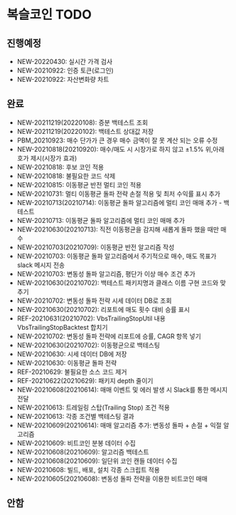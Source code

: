 # 복슬코인 TODO

## 진행예정
- NEW-20220430: 실시간 가격 검사
- NEW-20210922: 인증 토큰(로그인)
- NEW-20210922: 자산변화량 차트

## 완료

- NEW-20211219(20220108): 증분 백테스트 조회
- NEW-20211219(20220102): 백테스트 상대값 저장
- PBM_20210923: 매수 단가가 큰 경우 매수 금액이 잘 못 계산 되는 오류 수정
- NEW-20210818(20210920): 매수/매도 시 시장가로 하지 않고 ±1.5% 위,아래 호가 제시(시장가 효과)
- NEW-20210818: 후보 코인 적용
- NEW-20210818: 불필요한 코드 삭제
- NEW-20210815: 이동평균 반전 멀티 코인 적용
- NEW-20210731: 멀티 이동평균 돌파 전략 손절 적용 및 최저 수익률 표시 추가
- NEW-20210713(20210714): 이동평균 돌파 알고리즘에 멀티 코인 매매 추가 - 백테스트
- NEW-20210713: 이동평균 돌파 알고리즘에 멀티 코인 매매 추가
- NEW-20210630(20210713): 직전 이동평균을 감지해 새롭게 돌파 했을 때만 매수
- NEW-20210703(20210709): 이동평균 반전 알고리즘 작성
- NEW-20210703: 이동평균 돌파 알고리즘에서 주기적으로 매수, 매도 목표가 slack 메시지 전송
- NEW-20210703: 변동성 돌파 알고리즘, 평단가 이상 매수 조건 추가
- NEW-20210630(20210702): 백테스트 패키지명과 클래스 이름 구현 코드와 맞추기
- NEW-20210702: 변동성 돌파 전략 시세 데이터 DB로 조회
- NEW-20210630(20210702): 리포트에 매도 횟수 대비 승률 표시
- REF-20210631(20210702): VbsTrailingStopUtil 내용 VbsTrailingStopBacktest 합치기
- NEW-20210702: 변동성 돌파 전략에 리포트에 승률, CAGR 항목 넣기
- NEW-20210630(20210702): 이동평균으로 백테스팅
- NEW-20210630: 시세 데이터 DB에 저장
- NEW-20210630: 이동평균 돌파 전략
- REF-20210629: 불필요한 소스 코드 제거
- REF-20210622(20210629): 패키지 depth 줄이기
- NEW-20210608(20210614): 매매 이벤트 및 에러 발생 시 Slack를 통한 메시지 전달
- NEW-20210613: 트레일링 스탑(Trailing Stop) 조건 적용
- NEW-20210613: 각종 조건별 백테스팅 결과
- NEW-20210609(20210614): 매매 알고리즘 추가: 변동성 돌파 + 손절 + 익절 알고리즘
- NEW-20210609: 비트코인 분봉 데이터 수집
- NEW-20210608(20210609): 알고리즘 백테스트
- NEW-20210608(20210609): 일단위 코인 캔들 데이터 수집
- NEW-20210608: 빌드, 배포, 설치 각종 스크립트 적용
- NEW-20210605(20210608): 변동성 돌파 전략을 이용한 비트코인 매매

## 안함

